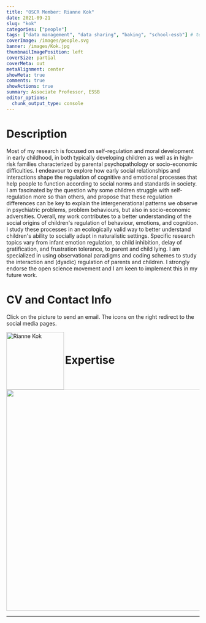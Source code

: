 ```yaml
---
title: "OSCR Member: Rianne Kok"
date: 2021-09-21
slug: "kok"
categories: ["people"]
tags: ["data management", "data sharing", "baking", "school-essb"] # top 3 categories + unique + school
coverImage: /images/people.svg
banner: /images/Kok.jpg
thumbnailImagePosition: left
coverSize: partial
coverMeta: out
metaAlignment: center
showMeta: true
comments: true
showActions: true
summary: Associate Professor, ESSB
editor_options: 
  chunk_output_type: console
---
```




# Description

Most of my research is focused on self-regulation and moral development in early childhood, in both typically developing children as well as in high-risk families characterized by parental psychopathology or socio-economic difficulties. I endeavour to explore how early social relationships and interactions shape the regulation of cognitive and emotional processes that help people to function according to social norms and standards in society. I am fascinated by the question why some children struggle with self-regulation more so than others, and propose that these regulation differences can be key to explain the intergenerational patterns we observe in psychiatric problems, problem behaviours, but also in socio-economic adversities. Overall, my work contributes to a better understanding of the social origins of children's regulation of behaviour, emotions, and cognition. I study these processes in an ecologically valid way to better understand children's ability to socially adapt in naturalistic settings. Specific research topics vary from infant emotion regulation, to child inhibition, delay of gratification, and frustration tolerance, to parent and child lying. I am specialized in using observational paradigms and coding schemes to study the interaction and (dyadic) regulation of parents and children. I strongly endorse the open science movement and I am keen to implement this in my future work.

# CV and Contact Info

Click on the picture to send an email. The icons on the right redirect to the social media pages.

<!-- EMAIL -->
<p>
  <a href="mailto:r.kok@essb.eur.nl">
  <img border="0" alt="Rianne Kok" src="/images/Kok.jpg" width="150" height="150" align="left">
  </a>
</p>

<!-- ORCID -->
<p align="center">
  <a href="https://orcid.org/0000-0003-3620-7313" class="ai ai-orcid fa-2x" style="color:#000000;">
  </a>
</p>

<!-- RESEARCHGATE -->
<p align="center">
  <a href="https://www.researchgate.net/profile/Rianne-Kok" class="ai ai-researchgate fa-2x" style="color:#000000;">
  </a>
</p>

<!-- LINKEDIN -->
<p align="center">
  <a href="https://www.linkedin.com/in/riannekok/" class="fa fa-linkedin fa-2x" style="color:#000000;">
  </a>
</p>

<BR>

# Expertise

<img src="{{< blogdown/postref >}}index_files/figure-html/radarPlot-1.png" width="576" />

***


